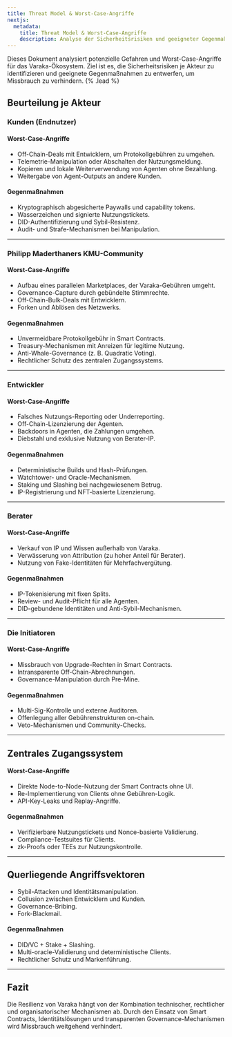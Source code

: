 ```yaml
---
title: Threat Model & Worst-Case-Angriffe
nextjs:
  metadata:
    title: Threat Model & Worst-Case-Angriffe
    description: Analyse der Sicherheitsrisiken und geeigneter Gegenmaßnahmen für das Varaka-Ökosystem.
---
```


Dieses Dokument analysiert potenzielle Gefahren und Worst-Case-Angriffe für das Varaka-Ökosystem. Ziel ist es, die Sicherheitsrisiken je Akteur zu identifizieren und geeignete Gegenmaßnahmen zu entwerfen, um Missbrauch zu verhindern. {% .lead %}

## Beurteilung je Akteur

### Kunden (Endnutzer)

#### Worst-Case-Angriffe

- Off-Chain-Deals mit Entwicklern, um Protokollgebühren zu umgehen.
- Telemetrie-Manipulation oder Abschalten der Nutzungsmeldung.
- Kopieren und lokale Weiterverwendung von Agenten ohne Bezahlung.
- Weitergabe von Agent-Outputs an andere Kunden.

#### Gegenmaßnahmen

- Kryptographisch abgesicherte Paywalls und capability tokens.
- Wasserzeichen und signierte Nutzungstickets.
- DID-Authentifizierung und Sybil-Resistenz.
- Audit- und Strafe-Mechanismen bei Manipulation.

---

### Philipp Maderthaners KMU-Community

#### Worst-Case-Angriffe

- Aufbau eines parallelen Marketplaces, der Varaka-Gebühren umgeht.
- Governance-Capture durch gebündelte Stimmrechte.
- Off-Chain-Bulk-Deals mit Entwicklern.
- Forken und Ablösen des Netzwerks.

#### Gegenmaßnahmen

- Unvermeidbare Protokollgebühr in Smart Contracts.
- Treasury-Mechanismen mit Anreizen für legitime Nutzung.
- Anti-Whale-Governance (z. B. Quadratic Voting).
- Rechtlicher Schutz des zentralen Zugangssystems.

---

### Entwickler

#### Worst-Case-Angriffe

- Falsches Nutzungs-Reporting oder Underreporting.
- Off-Chain-Lizenzierung der Agenten.
- Backdoors in Agenten, die Zahlungen umgehen.
- Diebstahl und exklusive Nutzung von Berater-IP.

#### Gegenmaßnahmen

- Deterministische Builds und Hash-Prüfungen.
- Watchtower- und Oracle-Mechanismen.
- Staking und Slashing bei nachgewiesenem Betrug.
- IP-Registrierung und NFT-basierte Lizenzierung.

---

### Berater

#### Worst-Case-Angriffe

- Verkauf von IP und Wissen außerhalb von Varaka.
- Verwässerung von Attribution (zu hoher Anteil für Berater).
- Nutzung von Fake-Identitäten für Mehrfachvergütung.

#### Gegenmaßnahmen

- IP-Tokenisierung mit fixen Splits.
- Review- und Audit-Pflicht für alle Agenten.
- DID-gebundene Identitäten und Anti-Sybil-Mechanismen.

---

### Die Initiatoren

#### Worst-Case-Angriffe

- Missbrauch von Upgrade-Rechten in Smart Contracts.
- Intransparente Off-Chain-Abrechnungen.
- Governance-Manipulation durch Pre-Mine.

#### Gegenmaßnahmen

- Multi-Sig-Kontrolle und externe Auditoren.
- Offenlegung aller Gebührenstrukturen on-chain.
- Veto-Mechanismen und Community-Checks.

---

## Zentrales Zugangssystem

#### Worst-Case-Angriffe

- Direkte Node-to-Node-Nutzung der Smart Contracts ohne UI.
- Re-Implementierung von Clients ohne Gebühren-Logik.
- API-Key-Leaks und Replay-Angriffe.

#### Gegenmaßnahmen

- Verifizierbare Nutzungstickets und Nonce-basierte Validierung.
- Compliance-Testsuites für Clients.
- zk-Proofs oder TEEs zur Nutzungskontrolle.

---

## Querliegende Angriffsvektoren

- Sybil-Attacken und Identitätsmanipulation.
- Collusion zwischen Entwicklern und Kunden.
- Governance-Bribing.
- Fork-Blackmail.

#### Gegenmaßnahmen

- DID/VC + Stake + Slashing.
- Multi-oracle-Validierung und deterministische Clients.
- Rechtlicher Schutz und Markenführung.

---

## Fazit

Die Resilienz von Varaka hängt von der Kombination technischer, rechtlicher und organisatorischer Mechanismen ab. Durch den Einsatz von Smart Contracts, Identitätslösungen und transparenten Governance-Mechanismen wird Missbrauch weitgehend verhindert.
